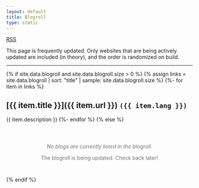 ```yaml
---
layout: default
title: Blogroll
type: static
---
```


<a href="/blogroll.xml">RSS</a>

This page is frequently updated. Only websites that are being actively updated are included (in theory), and the order is randomized on build.

---

{% if site.data.blogroll and site.data.blogroll.size > 0 %}
{% assign links = site.data.blogroll | sort: "title" | sample: site.data.blogroll.size %}
{%- for item in links %}
## [{{ item.title }}]({{ item.url }}) <code class="smol">({{ item.lang }})</code>
{{ item.description }}
{%- endfor %}
{% else %}
<div class="empty-state" style="text-align: center; padding: 2em 0; opacity: 0.6;">
  <p><em>No blogs are currently listed in the blogroll.</em></p>
  <p class="smol">The blogroll is being updated. Check back later!</p>
</div>
{% endif %}
